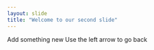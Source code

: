 ```yaml
---
layout: slide
title: "Welcome to our second slide"
---
```

Add something new
Use the left arrow to go back

